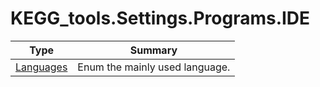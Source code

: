 ﻿
# KEGG_tools.Settings.Programs.IDE

|Type|Summary|
|----|-------|
|[Languages](./Languages.md)|Enum the mainly used language.|


